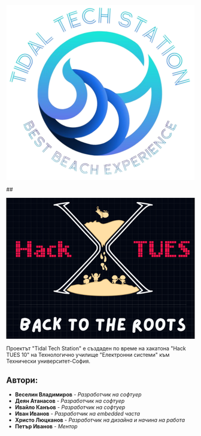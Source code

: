 <p align="center">
  <img src="https://github.com/Veselin-Vladimirov/The-warrior-project/blob/main/Pictures/Logos/TTS/Biglogo.png">
</p>
##
<p align="center">
  <img src="https://github.com/Veselin-Vladimirov/The-warrior-project/blob/main/Pictures/Logos/Hactues/hacktueslogo.png">
</p>
Проектът "Tidal Tech Station" е създаден по време на хакатона "Hack TUES 10" на Технологично училище "Електронни системи" към Технически университет-София.

## **Автори:**
- **Веселин Владимиров** - *Разработчик на софтуер*
- **Деян Атанасов** - *Разработчик на софтуер*
- **Ивайло Канъов** - *Разработчик на софтуер*
- **Иван Иванов** - *Разработчик на embedded часта*
- **Христо Люцканов** - *Разработчик на дизайна и начина на работа*
- **Петър Иванов** - *Ментор*
